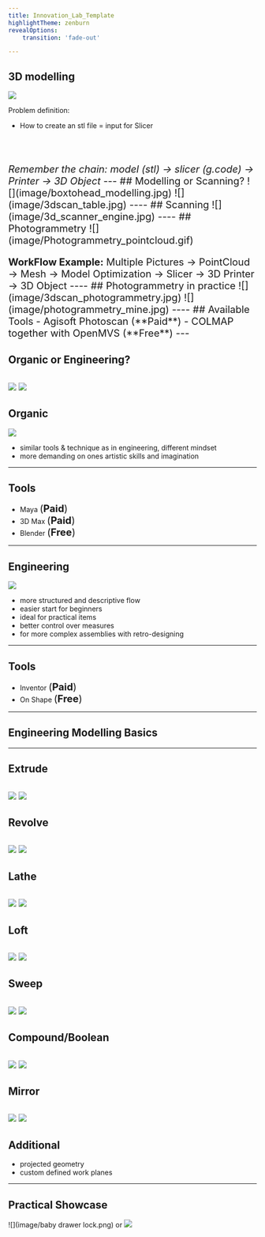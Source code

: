 ```yaml
---
title: Innovation_Lab_Template
highlightTheme: zenburn
revealOptions:
    transition: 'fade-out'

---
```

## 3D modelling
![](image/slicer-example.png) <!-- .element width="40%" -->

Problem definition:
- How to create an stl file = input for Slicer
<br>
<br>
<p style="font-size:20px"><i>Remember the chain: model (stl) &rarr; slicer (g.code) &rarr; Printer &rarr; 3D Object</i>
---
## Modelling or Scanning?
![](image/boxtohead_modelling.jpg) <!-- .element height="300px"-->
![](image/3dscan_table.jpg) <!-- .element height="300px" -->
----
## Scanning
![](image/3d_scanner_engine.jpg) <!-- .element width="40%" -->
----
## Photogrammetry
![](image/Photogrammetry_pointcloud.gif) <!-- .element width="40%" -->
<br>
<p style="font-size:20px"><b>WorkFlow Example:</b> Multiple Pictures &rarr; PointCloud &rarr; Mesh &rarr; Model Optimization &rarr; Slicer &rarr; 3D Printer &rarr; 3D Object
----
## Photogrammetry in practice
![](image/3dscan_photogrammetry.jpg) <!-- .element width="40%" -->
![](image/photogrammetry_mine.jpg) <!-- .element width="40%" -->
----
## Available Tools
- Agisoft Photoscan <span style="font-size:20px"> (**Paid**) </span>
- COLMAP together with OpenMVS <span style="font-size:20px"> (**Free**)</span>
---

## Organic or Engineering?
![](image/artistic_modelling.jpg) <!-- .element width="45%" .element height="200%"-->
![](image/engineering_modelling.jpg) <!-- .element width="50%" -->
---
## Organic
![](image/cat_girder_organic.jpg) <!-- .element height="300px"-->
- similar tools & technique as in engineering, different mindset
- more demanding on ones artistic skills and imagination
----
## Tools
- Maya <span style="font-size:20px"> (**Paid**) </span>
- 3D Max <span style="font-size:20px"> (**Paid**) </span>
- Blender <span style="font-size:20px"> (**Free**)</span>
---
## Engineering
![](image/inventor_assembly.PNG) <!-- .element height="300px"-->
- more structured and descriptive flow
- easier start for beginners
- ideal for practical items
- better control over measures
- for more complex assemblies with retro-designing
----
## Tools
- Inventor <span style="font-size:20px"> (**Paid**) </span>
- On Shape <span style="font-size:20px"> (**Free**) </span>
---
## Engineering Modelling Basics
----
## Extrude
![](image/extrude_a.png) <!-- .element height="200px"-->
![](image/extrude_b.png) <!-- .element height="200px"-->
----
## Revolve
![](image/revolve_a.png) <!-- .element height="200px"-->
![](image/revolve_b.png) <!-- .element height="200px"-->
----
## Lathe
![](image/lathe_a.png) <!-- .element height="200px"-->
![](image/lathe_b.png) <!-- .element height="200px"-->
----
## Loft
![](image/loft_a.png) <!-- .element height="200px"-->
![](image/loft_b.png) <!-- .element height="200px"-->
----
## Sweep
![](image/sweep_a.png) <!-- .element height="200px"-->
![](image/sweep_b.png) <!-- .element height="200px"-->
----
## Compound/Boolean
![](image/bool_a.png) <!-- .element height="200px"-->
![](image/bool_b.png) <!-- .element height="200px"-->
----
## Mirror
![](image/Mirror_a.png) <!-- .element height="200px"-->
![](image/mirror_b.png) <!-- .element height="200px"-->
----
## Additional
- projected geometry
- custom defined work planes
---
## Practical Showcase
![](image/baby drawer lock.png) <!-- .element height="200px"-->
or
![](image/kolobeza_blatnik.jpg) <!-- .element height="200px"-->
